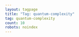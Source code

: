 ```yaml
---
layout: tagpage
title: "Tag: quantum-complexity"
tag: quantum-complexity
count: 10
robots: noindex
---
```

